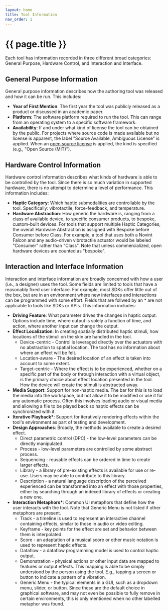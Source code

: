 ```yaml
---
layout: home
title: Tool Information
nav_order: 1
---
```


# {{ page.title }}

Each tool has information recorded in three different broad categories: General Purpose, Hardware Control, and Interaction and Interface.

## General Purpose Information

General purpose information describes how the authoring tool was released and how it can be run.
This includes:

* <span id="year">**Year of First Mention**</span>: The first year the tool was publicly released as a product or discussed in an academic paper.
* <span id="platform">**Platform**</span>: The software platform required to run the tool. This can range from an operating system to a specific software framework.
* <span id="availability">**Availability**</span>: If and under what kind of license the tool can be obtained by the public.
For projects where source code is made available but no license is apparent, the label "Source Available, Ambiguous License" is applied.
When an [open source license](https://opensource.org/osd) is applied, the kind is specified (e.g., "Open Source (MIT)").

## Hardware Control Information

Hardware control information describes what kinds of hardware is able to be controlled by the tool.
Since there is so much variation in supported hardware, there is no attempt to determine a level of performance.
This information includes:

* <span id="category">**Haptic Category**</span>: Which haptic submodalities are controllable by the tool. Specifically: vibrotactile, force-feedback, and temperature.
* <span id="abstraction">**Hardware Abstraction**</span>: How generic the hardware is, ranging from a class of available device, to specific consumer products, to bespoke, custom-built devices.
For tools that support multiple Haptic Categories, the overall Hardware Abstraction is assigned with Bespoke before Consumer before Class.
For example, a tool that uses both a Novint Falcon and any audio-driven vibrotactile actuator would be labeled "Consumer" rather than "Class".
Note that unless commercialized, open hardware devices are counted as "bespoke".

## Interaction and Interface Information

Interaction and interface information are broadly concerned with how a user (i.e., a designer) uses the tool.
Some fields are limited to tools that have a reasonably fixed user interface.
For example, most SDKs offer little out of the box, but are in an environment where new interfaces and interactions can be programmed with some effort.
Fields that are follwed by an \* are not applicable to tools like SDKs or APIs.
This information includes:

* <span id="driving-feature">**Driving Feature**</span>: What parameter drives the changes in haptic output. Options include time, where output is solely a function of time, and action, where another input can change the output.
* <span id="effect-localization">**Effect Localization**</span>: In creating spatially distributed haptic stimuli, how locations of the stimuli on the skin are handled in the tool.
    * Device-centric - Control is leveraged directly over the actuators with no abstraction to spatial location. The tool has no information about where an effect will be felt.
    * Location-aware - The desired location of an effect is taken into account to some extent.
    * Target-centric - Where the effect is to be experienced, whether on a specific part of the body or through interaction with a virtual object, is the primary choice about effect location presented in the tool. How the device will create the stimuli is abstracted away.
* <span id="media-support">**Media Support**</span>: Support for non-haptic media. The bar for this is to load the media into the workspace, but not allow it to be modified or use it for any automatic process. Often this involves loading audio or visual media and allowing a file to be played back so haptic effects can be synchronized with it.
* <span id="iterative-playback">**Iterative Playback\***</span>: Support for iteratively rendering effects within the tool's environment as part of testing and development.
* <span id="design-approaches">**Design Approaches**</span>: Broadly, the methods available to create a desired effect.
    * Direct parametric control (DPC) - the low-level parameters can be directly manipulated.
    * Process - low-level parameters are controlled by some abstract process.
    * Sequencing - reusable effects can be ordered in time to create larger effects.
    * Library - a library of pre-existing effects is available for use or re-use. Users may be able to contribute to this library.
    * Description - a natural language description of the perceived experienced can be transformed into an effect with those properties, either by searching through an indexed library of effects or creating a new one.
* <span id="interaction-metaphors">**Interaction Metaphors\***</span>: Common UI metaphors that define how the user interacts with the tool. Note that Generic Menu is not listed if other metaphors are present.
    * Track - a timeline is used to represent an interactive channel containing effects, similar to those in audio or video editing.
    * Keyframe - key points for the effect are set and behavior between them is interpolated.
    * Score - an adaptation of a musical score or other music notation is used to represent haptic effects.
    * Dataflow - a dataflow programming model is used to control haptic output.
    * Demonstration - physical actions or other input data are mapped to features or output effects. This mapping is able to be simply understood by the person using the tool. E.g., tapping a screen or button to indicate a pattern of a vibration.
    * Generic Menu - the typical elements in a GUI, such as a dropdown menu, slider, or button. Since these are the default choice in graphical software, and may not even be possible to fully remove in certain environments, this is only mentioned when no other labelled metaphor was found.
